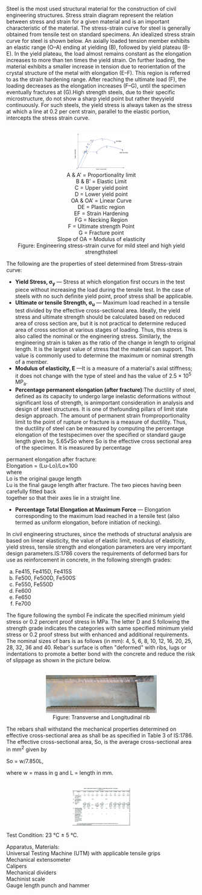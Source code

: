 Steel is the most used structural material for the construction of civil engineering structures. Stress strain diagram represent the relation between stress and strain for a given material and is an important characteristic of the material. The stress-strain curve for steel is generally obtained from tensile test on standard specimens. An idealized stress strain curve for steel is shown below. An axially loaded tension member exhibits an elastic range (O–A) ending at yielding (B), followed by yield plateau (B-E). In the yield plateau, the load almost remains constant as the elongation increases to more than ten times the yield strain. On further loading, the material exhibits a smaller increase in tension due to reorientation of the crystal structure of the metal with elongation (E–F). This region is referred to as the strain hardening range. After reaching the ultimate load (F), the loading decreases as the elongation increases (F–G), until the specimen eventually fractures at (G).High strength steels, due to their specific microstructure, do not show a sharp yield point but rather theyyield continuously. For such steels, the yield stress is always taken as the stress at which a line at 0.2 per cent strain, parallel to the elastic portion, intercepts the stress strain curve.

<center>
<br>
  <img src="webimages/th1.png" style="height: 100px;">
<br>  
A & A’ = Proportionality limit<br>
B & B’ = Elastic Limit<br>
C = Upper yield point<br>
D = Lower yield point<br>
OA & OA’ = Linear Curve<br>
DE = Plastic region<br>
EF = Strain Hardening<br>
FG = Necking Region<br>
F = Ultimate strength Point<br>
G = Fracture point<br>
Slope of OA = Modulus of elasticity<br>
Figure: Engineering stress-strain curve for mild steel and high yield strengthsteel

</center>

The following are the properties of steel determined from Stress-strain curve:
<ul>
<li>
  <strong>Yield Stress, σ<sub>y</sub></strong> — Stress at which elongation first occurs in the test piece without increasing the load during the tensile test. In the case of steels with no such definite yield point, proof stress shall be applicable.
</li>
<li>
    <strong>Ultimate or tensile Strength, σ<sub>u</sub></strong> — Maximum load reached in a tensile test divided by the effective cross-sectional area. Ideally, the yield stress and ultimate strength should be calculated based on reduced area of cross section are, but it is not practical to determine reduced area of cross section at various stages of loading. Thus, this stress is also called the nominal or the engineering stress. Similarly, the engineering strain is taken as the ratio of the change in length to original length. It is the largest value of stress that the material can support. This value is commonly used to determine the maximum or nominal strength of a member.
</li>
<li>
     <strong>Modulus of elasticity, E</strong> —It is a measure of a material's axial stiffness; it does not change with the type of steel and has the value of 2.5 × 10<sup>5</sup> MP<sub>a</sub>.
</li>
<li>
     <strong>Percentage permanent elongation (after fracture)</strong>:The ductility of steel, defined as its capacity to undergo large inelastic deformations without significant loss of strength, is animportant consideration in analysis and design of steel structures. It is one of thefounding pillars of limit state design approach. The amount of permanent strain fromproportionality limit to the point of rupture or fracture is a measure of ductility. Thus, the ductility of steel can be measured by computing the percentage elongation of the testspecimen over the specified or standard gauge length given by, 5.65√So where So is the effective cross sectional area of the specimen. It is measured by percentage 
  </li>
  </ul>
permanent elongation after fracture:<br>
Elongation = (Lu-Lo)/Lo×100<br>
where<br>
Lo is the original gauge length<br>
Lu is the final gauge length after fracture. The two pieces having been carefully fitted back<br> together so that their axes lie in a straight line.<br>
<ul>
<li>
  <strong>Percentage Total Elongation at Maximum Force</strong> — Elongation corresponding to the maximum load reached in a tensile test (also termed as uniform elongation, before initiation of necking).
</li>

</ul>

In civil engineering structures, since the methods of structural analysis are based on linear elasticity, the value of elastic limit, modulus of elasticity, yield stress, tensile strength and elongation parameters are very important design parameters.IS:1786 covers the requirements of deformed bars for use as reinforcement in concrete, in the following strength grades:

<ol type="a">
  <li> Fe415, Fe415D, Fe415S</li>
  <li> Fe500, Fe500D, Fe500S</li>
  <li> Fe550, Fe550D</li>
  <li> Fe600</li>
  <li> Fe650</li>
  <li> Fe700</li>
</ol>

The figure following the symbol Fe indicate the specified minimum yield stress or 0.2 percent proof stress in MPa. The letter D and S following the strength grade indicates the categories with same specified minimum yield stress or 0.2 proof stress but with enhanced and additional requirements. The nominal sizes of bars is as follows (in mm): 4, 5, 6, 8, 10, 12, 16, 20, 25, 28, 32, 36 and 40. Rebar's surface is often "deformed" with ribs, lugs or indentations to promote a better bond with the concrete and reduce the risk of slippage as shown in the picture below.

<center>
<br>
  <img src="webimages/th2.png" style="height: 100px;">
<br>
Figure: Transverse and Longitudinal rib
</center>

The rebars shall withstand the mechanical properties determined on effective cross-sectional area as shall be as specified in Table 3 of  IS:1786. The effective cross-sectional area, So, is the average cross-sectional area in mm<sup>2</sup> given by

So = w/7.850L,

where w = mass in g and L = length in mm.

<center>
<br>
  <img src="webimages/th3.png" style="height: 100px;">
<br>
</center>

Test Condition: 23 °C ± 5 °C.<br>

Apparatus, Materials:<br>
Universal Testing Machine (UTM) with applicable tensile grips<br>
Mechanical extensometer<br>
Calipers<br>
Mechanical dividers<br>
Machinist scale<br>
Gauge length punch and hammer<br>
